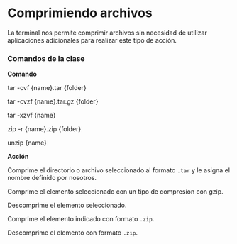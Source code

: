 # Comprimiendo archivos

La terminal nos permite comprimir archivos sin necesidad de utilizar aplicaciones adicionales para realizar este tipo de acción.

### Comandos de la clase

**Comando**

tar -cvf {name}.tar {folder}

tar -cvzf {name}.tar.gz {folder}

tar -xzvf {name}

zip -r {name}.zip {folder}

unzip {name}

**Acción**

Comprime el directorio o archivo seleccionado al formato `.tar` y le asigna el nombre definido por nosotros.

Comprime el elemento seleccionado con un tipo de compresión con gzip.

Descomprime el elemento seleccionado.

Comprime el elemento indicado con formato `.zip`.

Descomprime el elemento con formato `.zip`.